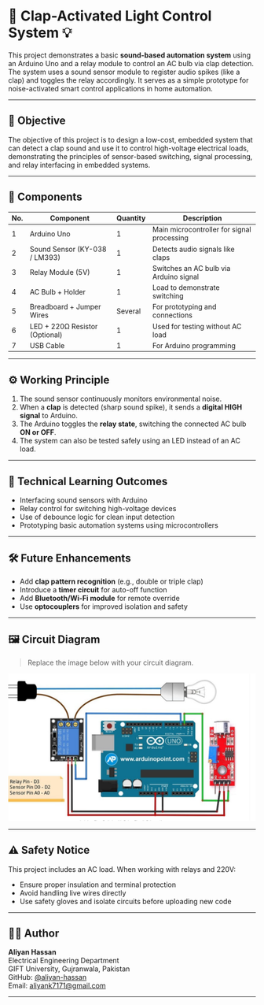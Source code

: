 # 👏 Clap-Activated Light Control System 💡

This project demonstrates a basic **sound-based automation system** using an Arduino Uno and a relay module to control an AC bulb via clap detection. The system uses a sound sensor module to register audio spikes (like a clap) and toggles the relay accordingly. It serves as a simple prototype for noise-activated smart control applications in home automation.

---

## 📘 Objective

The objective of this project is to design a low-cost, embedded system that can detect a clap sound and use it to control high-voltage electrical loads, demonstrating the principles of sensor-based switching, signal processing, and relay interfacing in embedded systems.

---

## 🧰 Components

| No. | Component                            | Quantity | Description                                           |
|-----|--------------------------------------|----------|-------------------------------------------------------|
| 1   | Arduino Uno                          | 1        | Main microcontroller for signal processing            |
| 2   | Sound Sensor (KY-038 / LM393)        | 1        | Detects audio signals like claps                      |
| 3   | Relay Module (5V)                    | 1        | Switches an AC bulb via Arduino signal               |
| 4   | AC Bulb + Holder                     | 1        | Load to demonstrate switching                         |
| 5   | Breadboard + Jumper Wires            | Several  | For prototyping and connections                       |
| 6   | LED + 220Ω Resistor (Optional)       | 1        | Used for testing without AC load                      |
| 7   | USB Cable                            | 1        | For Arduino programming                               |

---

## ⚙️ Working Principle

1. The sound sensor continuously monitors environmental noise.
2. When a **clap** is detected (sharp sound spike), it sends a **digital HIGH signal** to Arduino.
3. The Arduino toggles the **relay state**, switching the connected AC bulb **ON or OFF**.
4. The system can also be tested safely using an LED instead of an AC load.

---

## 🔬 Technical Learning Outcomes

- Interfacing sound sensors with Arduino
- Relay control for switching high-voltage devices
- Use of debounce logic for clean input detection
- Prototyping basic automation systems using microcontrollers

---

## 🛠 Future Enhancements

- Add **clap pattern recognition** (e.g., double or triple clap)
- Introduce a **timer circuit** for auto-off function
- Add **Bluetooth/Wi-Fi module** for remote override
- Use **optocouplers** for improved isolation and safety

---

## 🖼️ Circuit Diagram

> Replace the image below with your circuit diagram.

![Circuit Diagram](circuit1.png)

---

## ⚠️ Safety Notice

This project includes an AC load. When working with relays and 220V:
- Ensure proper insulation and terminal protection
- Avoid handling live wires directly
- Use safety gloves and isolate circuits before uploading new code

---

## 👨‍💻 Author

**Aliyan Hassan**  
Electrical Engineering Department  
GIFT University, Gujranwala, Pakistan  
GitHub: [@aliyan-hassan](https://github.com/aliyan-hassan)  
Email: [aliyank7171@gmail.com](mailto:aliyank7171@gmail.com)

---

